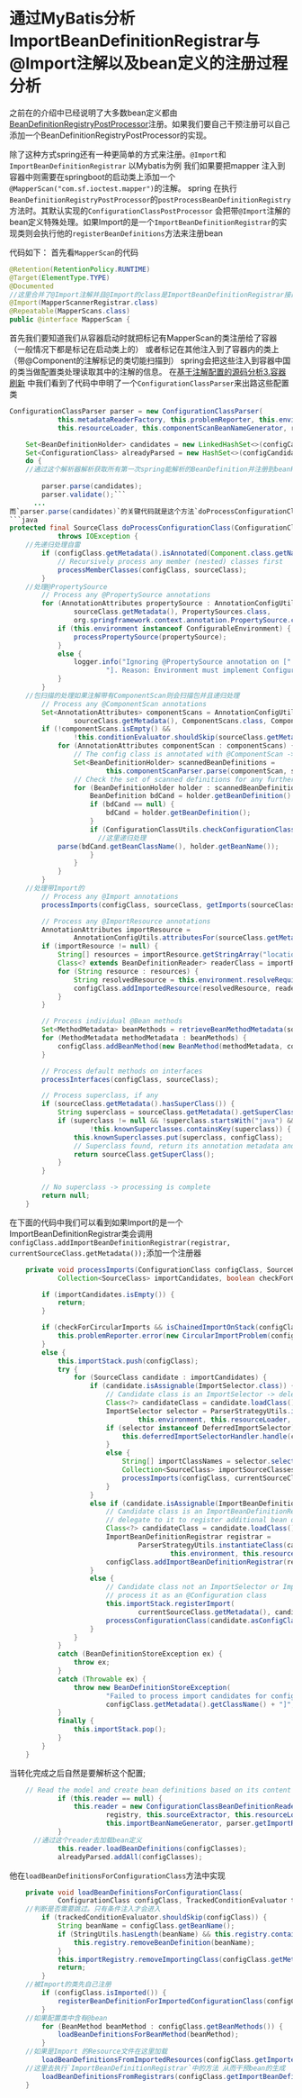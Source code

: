 # 通过MyBatis分析ImportBeanDefinitionRegistrar与@Import注解以及bean定义的注册过程分析
之前在的介绍中已经说明了大多数bean定义都由[BeanDefinitionRegistryPostProcessor](https://github.com/ShenFeng312/study/blob/master/spring/BeanDefinitionRegistryPostProcessor%E6%8E%A5%E5%8F%A3.md)注册。如果我们要自己干预注册可以自己添加一个BeanDefinitionRegistryPostProcessor的实现。

除了这种方式spring还有一种更简单的方式来注册。``@Import``和``ImportBeanDefinitionRegistrar``
以Mybatis为例 我们如果要把mapper 注入到容器中则需要在springboot的启动类上添加一个``@MapperScan("com.sf.ioctest.mapper")``的注解。
spring 在执行`BeanDefinitionRegistryPostProcessor`的`postProcessBeanDefinitionRegistry`方法时。其默认实现的`ConfigurationClassPostProcessor`
会把带`@Import`注解的bean定义特殊处理。如果Import的是一个`ImportBeanDefinitionRegistrar`的实现类则会执行他的`registerBeanDefinitions`方法来注册bean

代码如下：
首先看`MapperScan`的代码
```java
@Retention(RetentionPolicy.RUNTIME)
@Target(ElementType.TYPE)
@Documented
//这里合并了@Import注解并且@Import的class是ImportBeanDefinitionRegistrar接口的实现
@Import(MapperScannerRegistrar.class)
@Repeatable(MapperScans.class)
public @interface MapperScan {
```
首先我们要知道我们从容器启动时就把标记有MapperScan的类注册给了容器（一般情况下都是标记在启动类上的）
或者标记在其他注入到了容器内的类上（带@Component的注解标记的类切能扫描到）
spring会把这些注入到容器中国的类当做配置类处理读取其中的注解的信息。
在[基于注解配置的源码分析3.容器刷新](https://github.com/ShenFeng312/study/blob/master/spring/%E5%9F%BA%E4%BA%8E%E6%B3%A8%E8%A7%A3%E9%85%8D%E7%BD%AE%E7%9A%84%E6%BA%90%E7%A0%81%E5%88%86%E6%9E%903.%E5%AE%B9%E5%99%A8%E5%88%B7%E6%96%B0.md)
中我们看到了代码中申明了一个`ConfigurationClassParser`来出路这些配置类
```java
ConfigurationClassParser parser = new ConfigurationClassParser(
  			this.metadataReaderFactory, this.problemReporter, this.environment,
  			this.resourceLoader, this.componentScanBeanNameGenerator, registry);

  	Set<BeanDefinitionHolder> candidates = new LinkedHashSet<>(configCandidates);
  	Set<ConfigurationClass> alreadyParsed = new HashSet<>(configCandidates.size());
  	do {
  	//通过这个解析器解析获取所有第一次spring能解析的BeanDefinition并注册到beanFactory的BeanDefintionMap中
  	
  		parser.parse(candidates);
  		parser.validate();```
      ...
而`parser.parse(candidates)`的关键代码就是这个方法`doProcessConfigurationClass`
```java
protected final SourceClass doProcessConfigurationClass(ConfigurationClass configClass, SourceClass sourceClass)
			throws IOException {
    //先递归处理自雷
		if (configClass.getMetadata().isAnnotated(Component.class.getName())) {
			// Recursively process any member (nested) classes first
			processMemberClasses(configClass, sourceClass);
		}
    //处理@PropertySource
		// Process any @PropertySource annotations
		for (AnnotationAttributes propertySource : AnnotationConfigUtils.attributesForRepeatable(
				sourceClass.getMetadata(), PropertySources.class,
				org.springframework.context.annotation.PropertySource.class)) {
			if (this.environment instanceof ConfigurableEnvironment) {
				processPropertySource(propertySource);
			}
			else {
				logger.info("Ignoring @PropertySource annotation on [" + sourceClass.getMetadata().getClassName() +
						"]. Reason: Environment must implement ConfigurableEnvironment");
			}
		}
    //包扫描的处理如果注解带有ComponentScan则会扫描包并且递归处理
		// Process any @ComponentScan annotations
		Set<AnnotationAttributes> componentScans = AnnotationConfigUtils.attributesForRepeatable(
				sourceClass.getMetadata(), ComponentScans.class, ComponentScan.class);
		if (!componentScans.isEmpty() &&
				!this.conditionEvaluator.shouldSkip(sourceClass.getMetadata(), ConfigurationPhase.REGISTER_BEAN)) {
			for (AnnotationAttributes componentScan : componentScans) {
				// The config class is annotated with @ComponentScan -> perform the scan immediately
				Set<BeanDefinitionHolder> scannedBeanDefinitions =
						this.componentScanParser.parse(componentScan, sourceClass.getMetadata().getClassName());
				// Check the set of scanned definitions for any further config classes and parse recursively if needed
				for (BeanDefinitionHolder holder : scannedBeanDefinitions) {
					BeanDefinition bdCand = holder.getBeanDefinition().getOriginatingBeanDefinition();
					if (bdCand == null) {
						bdCand = holder.getBeanDefinition();
					}
					if (ConfigurationClassUtils.checkConfigurationClassCandidate(bdCand, this.metadataReaderFactory)) {
					  //这里递归处理
            parse(bdCand.getBeanClassName(), holder.getBeanName());
					}
				}
			}
		}
    //处理带Import的
		// Process any @Import annotations
		processImports(configClass, sourceClass, getImports(sourceClass), true);

		// Process any @ImportResource annotations
		AnnotationAttributes importResource =
				AnnotationConfigUtils.attributesFor(sourceClass.getMetadata(), ImportResource.class);
		if (importResource != null) {
			String[] resources = importResource.getStringArray("locations");
			Class<? extends BeanDefinitionReader> readerClass = importResource.getClass("reader");
			for (String resource : resources) {
				String resolvedResource = this.environment.resolveRequiredPlaceholders(resource);
				configClass.addImportedResource(resolvedResource, readerClass);
			}
		}

		// Process individual @Bean methods
		Set<MethodMetadata> beanMethods = retrieveBeanMethodMetadata(sourceClass);
		for (MethodMetadata methodMetadata : beanMethods) {
			configClass.addBeanMethod(new BeanMethod(methodMetadata, configClass));
		}

		// Process default methods on interfaces
		processInterfaces(configClass, sourceClass);

		// Process superclass, if any
		if (sourceClass.getMetadata().hasSuperClass()) {
			String superclass = sourceClass.getMetadata().getSuperClassName();
			if (superclass != null && !superclass.startsWith("java") &&
					!this.knownSuperclasses.containsKey(superclass)) {
				this.knownSuperclasses.put(superclass, configClass);
				// Superclass found, return its annotation metadata and recurse
				return sourceClass.getSuperClass();
			}
		}

		// No superclass -> processing is complete
		return null;
	}
  ```
在下面的代码中我们可以看到如果Import的是一个ImportBeanDefinitionRegistrar类会调用
`configClass.addImportBeanDefinitionRegistrar(registrar, currentSourceClass.getMetadata());`添加一个注册器
```java
	private void processImports(ConfigurationClass configClass, SourceClass currentSourceClass,
			Collection<SourceClass> importCandidates, boolean checkForCircularImports) {

		if (importCandidates.isEmpty()) {
			return;
		}

		if (checkForCircularImports && isChainedImportOnStack(configClass)) {
			this.problemReporter.error(new CircularImportProblem(configClass, this.importStack));
		}
		else {
			this.importStack.push(configClass);
			try {
				for (SourceClass candidate : importCandidates) {
					if (candidate.isAssignable(ImportSelector.class)) {
						// Candidate class is an ImportSelector -> delegate to it to determine imports
						Class<?> candidateClass = candidate.loadClass();
						ImportSelector selector = ParserStrategyUtils.instantiateClass(candidateClass, ImportSelector.class,
								this.environment, this.resourceLoader, this.registry);
						if (selector instanceof DeferredImportSelector) {
							this.deferredImportSelectorHandler.handle(configClass, (DeferredImportSelector) selector);
						}
						else {
							String[] importClassNames = selector.selectImports(currentSourceClass.getMetadata());
							Collection<SourceClass> importSourceClasses = asSourceClasses(importClassNames);
							processImports(configClass, currentSourceClass, importSourceClasses, false);
						}
					}
					else if (candidate.isAssignable(ImportBeanDefinitionRegistrar.class)) {
						// Candidate class is an ImportBeanDefinitionRegistrar ->
						// delegate to it to register additional bean definitions
						Class<?> candidateClass = candidate.loadClass();
						ImportBeanDefinitionRegistrar registrar =
								ParserStrategyUtils.instantiateClass(candidateClass, ImportBeanDefinitionRegistrar.class,
										this.environment, this.resourceLoader, this.registry);
						configClass.addImportBeanDefinitionRegistrar(registrar, currentSourceClass.getMetadata());
					}
					else {
						// Candidate class not an ImportSelector or ImportBeanDefinitionRegistrar ->
						// process it as an @Configuration class
						this.importStack.registerImport(
								currentSourceClass.getMetadata(), candidate.getMetadata().getClassName());
						processConfigurationClass(candidate.asConfigClass(configClass));
					}
				}
			}
			catch (BeanDefinitionStoreException ex) {
				throw ex;
			}
			catch (Throwable ex) {
				throw new BeanDefinitionStoreException(
						"Failed to process import candidates for configuration class [" +
						configClass.getMetadata().getClassName() + "]", ex);
			}
			finally {
				this.importStack.pop();
			}
		}
	}
  ```
  
  当转化完成之后自然是要解析这个配置;

```java
	// Read the model and create bean definitions based on its content
			if (this.reader == null) {
				this.reader = new ConfigurationClassBeanDefinitionReader(
						registry, this.sourceExtractor, this.resourceLoader, this.environment,
						this.importBeanNameGenerator, parser.getImportRegistry());
			}
      //通过这个reader去加载bean定义
			this.reader.loadBeanDefinitions(configClasses);
			alreadyParsed.addAll(configClasses);
```


他在`loadBeanDefinitionsForConfigurationClass`方法中实现
```java
	private void loadBeanDefinitionsForConfigurationClass(
			ConfigurationClass configClass, TrackedConditionEvaluator trackedConditionEvaluator) {
    //判断是否需要跳过。只有条件注入才会进入
		if (trackedConditionEvaluator.shouldSkip(configClass)) {
			String beanName = configClass.getBeanName();
			if (StringUtils.hasLength(beanName) && this.registry.containsBeanDefinition(beanName)) {
				this.registry.removeBeanDefinition(beanName);
			}
			this.importRegistry.removeImportingClass(configClass.getMetadata().getClassName());
			return;
		}
    //被Import的类先自己注册 
		if (configClass.isImported()) {
			registerBeanDefinitionForImportedConfigurationClass(configClass);
		}
    //如果配置类中含有@bean
		for (BeanMethod beanMethod : configClass.getBeanMethods()) {
			loadBeanDefinitionsForBeanMethod(beanMethod);
		}
    //如果是Import 的Resource文件在这里加载
		loadBeanDefinitionsFromImportedResources(configClass.getImportedResources());
    //这里去执行`ImportBeanDefinitionRegistrar`中的方法 从而干预bean的生成
		loadBeanDefinitionsFromRegistrars(configClass.getImportBeanDefinitionRegistrars());
	}
```
      
